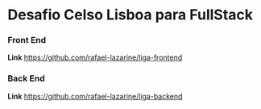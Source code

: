 # Desafio Celso Lisboa para FullStack

### Front End

**Link** https://github.com/rafael-lazarine/liga-frontend

### Back End

**Link** https://github.com/rafael-lazarine/liga-backend
